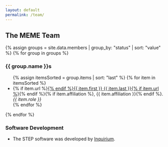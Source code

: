 ```yaml
---
layout: default
permalink: /team/
---
```


## The MEME Team

{% assign groups = site.data.members | group_by: "status" | sort: "value" %}
{% for group in groups %}
<h3>{{ group.name }}s</h3><ul>
{% assign itemsSorted = group.items | sort: "last" %}
{% for item in itemsSorted %}<li>{% if item.url %}<a href="{{ item.url }}" target="_blank">{% endif %}{{ item.first }} {{ item.last }}{% if item.url %}</a>{% endif %}{% if item.affiliation %}, {{ item.affiliation }}{% endif %}. <em>{{ item.role }}</em></li>{% endfor %}
</ul>
{% endfor %}

<h3>Software Development</h3>
<ul>
  <li>The STEP software was developed by <a href="http://www.inquirium.net" target="_blank">Inquirium</a>.</li>
</ul>
